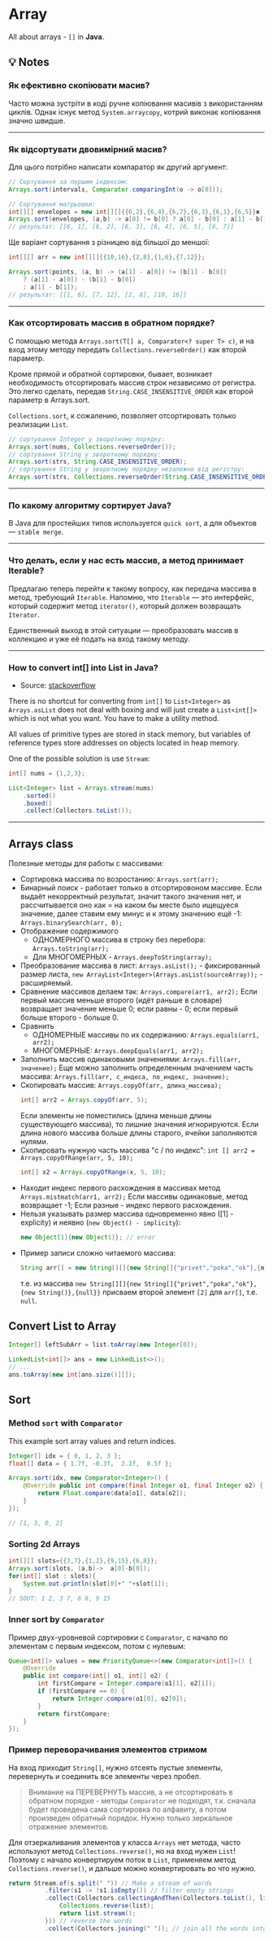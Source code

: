 # Array
All about arrays - `[]` in **Java**.

## 💡 Notes

### Як ефективно скопіювати масив?
Часто можна зустріти в коді ручне копіювання масивів з використанням циклів.
Однак існує метод `System.arraycopy`, котрий виконає копіювання значно швидше.

***

### Як відсортувати двовимірний масив?
Для цього потрібно написати компаратор як другий аргумент:
```java
// Сортування за першим індексом:
Arrays.sort(intervals, Comparator.comparingInt(o -> o[0]));

// Сортування матрьошки:
int[][] envelopes = new int[][]{{6,2},{6,4},{6,7},{6,3},{6,1},{6,5}}ж
Arrays.sort(envelopes, (a,b) -> a[0] != b[0] ? a[0] - b[0] : a[1] - b[1]);
// результат: [[6, 1], [6, 2], [6, 3], [6, 4], [6, 5], [6, 7]]
```

Ще варіант сортування з різницею від більшої до меншої:
```java
int[][] arr = new int[][]{{10,16},{2,8},{1,6},{7,12}};

Arrays.sort(points, (a, b) -> (a[1] - a[0]) != (b[1] - b[0])
    ? (a[1] - a[0]) - (b[1] - b[0])
    : a[1] - b[1]);
// результат: [[1, 6], [7, 12], [2, 8], [10, 16]]
```

***

### Как отсортировать массив в обратном порядке?
С помощью метода `Arrays.sort(T[] a, Comparator<? super T> c)`, и на вход этому методу передать `Collections.reverseOrder()` как второй параметр.

Кроме прямой и обратной сортировки, бывает, возникает необходимость отсортировать массив строк независимо от регистра. 
Это легко сделать, передав `String.CASE_INSENSITIVE_ORDER` как второй параметр в Arrays.sort.

`Collections.sort`, к сожалению, позволяет отсортировать только реализации `List`.

```java
// сортування Integer у зворотному порядку:
Arrays.sort(nums, Collections.reverseOrder());
// сортування String у зворотному порядку:
Arrays.sort(strs, String.CASE_INSENSITIVE_ORDER);
// сортування String у зворотному порядку незалежно від регістру:
Arrays.sort(strs, Collections.reverseOrder(String.CASE_INSENSITIVE_ORDER));
```

***

### По какому алгоритму сортирует Java?
В Java для простейших типов используется `quick sort`, а для объектов — `stable merge`.

***

### Что делать, если у нас есть массив, а метод принимает Iterable?
Предлагаю теперь перейти к такому вопросу, как передача массива в метод, требующий `Iterable`. Напомню, что `Iterable` — это интерфейс, который содержит метод `iterator()`, который должен возвращать `Iterator`.

Единственный выход в этой ситуации — преобразовать массив в коллекцию и уже её подать на вход такому методу.

***

### How to convert int[] into List<Integer> in Java?
* Source: [stackoverflow](https://stackoverflow.com/questions/1073919/how-to-convert-int-into-listinteger-in-java)

There is no shortcut for converting from `int[]` to `List<Integer>` as `Arrays.asList` does not deal with boxing and will just create a `List<int[]>` which is not what you want. You have to make a utility method.

All values of primitive types are stored in stack memory, but variables of reference types store addresses on objects located in heap memory.

One of the possible solution is use `Stream`:
```java
int[] nums = {1,2,3};

List<Integer> list = Arrays.stream(nums)
    .sorted()
    .boxed()
    .collect(Collectors.toList());
```

***




## Arrays class
Полезные методы для работы с массивами:
- Сортировка массива по возростанию: `Arrays.sort(arr);`
- Бинарный поиск - работает только в отсортировоном массиве. Если выдаёт некорректный результат, значит такого значения нет, и рассчитывается оно как = на каком бы месте было ищещуеся значение, далее ставим ему минус и к этому значению ещё -1: `Arrays.binarySearch(arr, 0);`
- Отображение содержимого
  - ОДНОМЕРНОГО массива в строку без перебора: `Arrays.toString(arr);` 
  - Для МНОГОМЕРНЫХ - `Arrays.deepToString(array);`
- Преобразование массива в лист: `Arrays.asList();` - фиксированный размер листа, `new ArrayList<Integer>(Arrays.asList(sourceArray));` - расширяемый.
- Сравнение массивов делаем так: `Arrays.compare(arr1, arr2);` Если первый массив меньше второго (идёт раньше в словаре) возвращает значение меньше 0; если равны - 0; если первый больше второго - больше 0.
- Сравнить 
  - ОДНОМЕРНЫЕ массивы по их содержанию: `Arrays.equals(arr1, arr2);` 
  - МНОГОМЕРНЫЕ: `Arrays.deepEquals(arr1, arr2);`
- Заполнить массив одинаковыми значениями: `Arrays.fill(arr, значение);` Еще можно заполнить определенным значением часть массива: `Arrays.fill(arr, с_индеса, по_индекс, значение);`
- Скопировать массив: `Arrays.copyOf(arr, длина_массива);` 
  ```java
  int[] arr2 = Arrays.copyOf(arr, 5);
  ```
  Если элементы не поместились (длина меньше длины существующего массива), то лишние значения игнорируются. 
  Если длина нового массива больше длины старого, ячейки заполняются нулями.
- Скопировать нужную часть массива "с / по индекс": `int [] arr2 = Arrays.copyOfRange(arr, 5, 10);` 
  ```java
  int[] x2 = Arrays.copyOfRange(x, 5, 10);
  ```
- Находит индекс первого расхождения в массивах метод `Arrays.mistmatch(arr1, arr2);` Если массивы одинаковые, метод возвращает -1; Если разные - индекс первого расхождения.
- Нельзя указывать размер массива одновременно явно ([1] - explicity) и неявно (`new Object() - implicity`): 
  ```java
  new Object[1]{new Object()}; // error
  ```
- Пример записи сложно читаемого массива:
  ```java
  String arr[] = new String[][]{new String[]{"privet","poka","ok"},{new String()},{null}}[2];
  ```
  т.е. из массива `new String[][]{new String[]{"privet","poka","ok"},{new String()},{null}}` присваем второй элемент `[2]` для `arr[]`, т.е. `null`.


## Convert List to Array
```java
Integer[] leftSubArr = list.toArray(new Integer[0]);
```
```java
LinkedList<int[]> ans = new LinkedList<>();
// ...
ans.toArray(new int[ans.size()][]);
```

## Sort

### Method `sort` with `Comparator`
This example sort array values and return indices.
```java
Integer[] idx = { 0, 1, 2, 3 };
float[] data = { 1.7f, -0.3f,  2.1f,  0.5f };

Arrays.sort(idx, new Comparator<Integer>() {
    @Override public int compare(final Integer o1, final Integer o2) {
        return Float.compare(data[o1], data[o2]);
    }
});

// [1, 3, 0, 2]
```

### Sorting 2d Arrays
```java
int[][] slots={{3,7},{1,2},{9,15},{6,8}};
Arrays.sort(slots, (a,b)->  a[0]-b[0]);
for(int[] slot : slots){
    System.out.println(slot[0]+" "+slot[1]);
}
// SOUT: 1 2, 3 7, 6 8, 9 15
```


### Inner sort by `Comparator`
Пример двух-уровневой сортировки с `Comparator`, с начало по элементам с первым индексом, потом с нулевым:
```java
Queue<int[]> values = new PriorityQueue<>(new Comparator<int[]>() {
    @Override
    public int compare(int[] o1, int[] o2) {
        int firstCompare = Integer.compare(o1[1], o2[1]);
        if (firstCompare == 0) {
            return Integer.compare(o1[0], o2[0]);
        }
        return firstCompare;
    }
});
```

### Пример переворачивания элементов стримом
На вход приходит `String[]`, нужно отсеять пустые элементы, перевернуть и соединить все элементы через пробел.

> Внимание на ПЕРЕВЕРНУТЬ массив, а не отсортировать в обратном порядке - методы `Comparator` не подходят, т.к. сначала будет проведена сама сортировка по алфавиту, а потом произведен обратный порядок.
> Нужно только зеркальное отражение элементов.

Для отзеркаливания элементов у класса `Arrays` нет метода, часто используют метод `Collections.reverse()`, но на вход нужен `List`!
Поэтому с начало конвертируем поток в `List`, применяем метод `Collections.reverse()`, и дальше можно конвертировать во что нужно.

```java
return Stream.of(s.split(" ")) // Make a stream of words
          .filter(s1 -> !s1.isEmpty()) // filter empty strings
          .collect(Collectors.collectingAndThen(Collectors.toList(), list -> {
              Collections.reverse(list);
              return list.stream();
          })) // reverse the words
          .collect(Collectors.joining(" ")); // join all the words into a string
```
